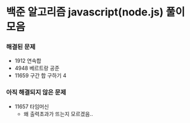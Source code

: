 # 백준 알고리즘 javascript(node.js) 풀이 모음

### 해결된 문제

- 1912 연속합
- 4948 베르트랑 공준
- 11659 구간 합 구하기 4

### 아직 해결되지 않은 문제

- 11657 타임머신
  - 왜 출력초과가 뜨는지 모르겠음..
